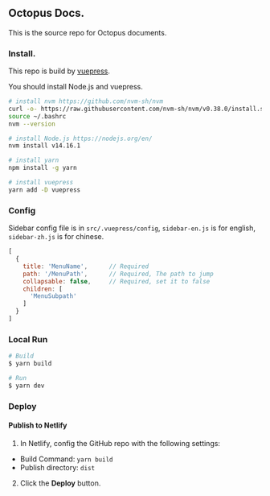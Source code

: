 ## Octopus Docs.

This is the source repo for Octopus documents.

### Install.

This repo is build by [vuepress](https://vuepress.vuejs.org).

You should install Node.js and vuepress.

```bash
# install nvm https://github.com/nvm-sh/nvm
curl -o- https://raw.githubusercontent.com/nvm-sh/nvm/v0.38.0/install.sh | bash
source ~/.bashrc
nvm --version

# install Node.js https://nodejs.org/en/
nvm install v14.16.1

# install yarn
npm install -g yarn

# install vuepress
yarn add -D vuepress
```

### Config

Sidebar config file is in `src/.vuepress/config`, `sidebar-en.js` is for english, `sidebar-zh.js` is for chinese.

```javascript
[
  {
    title: 'MenuName',      // Required
    path: '/MenuPath',      // Required, The path to jump
    collapsable: false,     // Required, set it to false
    children: [
      'MenuSubpath'
    ]
  }
]
```

### Local Run

```bash
# Build
$ yarn build

# Run
$ yarn dev
```

### Deploy
#### Publish to Netlify

1. In Netlify, config the GitHub repo with the following settings:

* Build Command: `yarn build`
* Publish directory: `dist`

2. Click the **Deploy** button.
